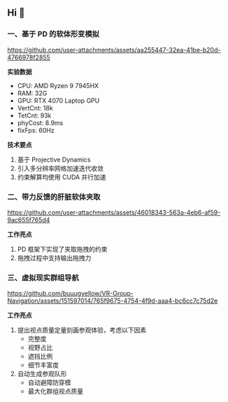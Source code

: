 ## Hi 👋

### 一、基于 PD 的软体形变模拟


https://github.com/user-attachments/assets/aa255447-32ea-41be-b20d-4766978f2855

**实验数据**
- CPU: AMD Ryzen 9 7945HX
- RAM: 32G
- GPU: RTX 4070 Laptop GPU
- VertCnt: 18k
- TetCnt: 93k
- phyCost: 8.9ms
- fixFps: 60Hz

**技术要点**
1. 基于 Projective Dynamics
2. 引入多分辨率网格加速迭代收敛
3. 约束解算均使用 CUDA 并行加速

### 二、带力反馈的肝脏软体夹取

https://github.com/user-attachments/assets/46018343-563a-4eb6-af59-9ac655f765d4

**工作亮点**
1. PD 框架下实现了夹取拖拽的约束
2. 拖拽过程中支持输出拖拽力

### 三、虚拟现实群组导航

https://github.com/buuugyellow/VR-Group-Navigation/assets/151597014/765f9675-4754-4f9d-aaa4-bc6cc7c75d2e

**工作亮点**
1. 提出视点质量定量刻画参观体验，考虑以下因素
   - 完整度
   - 视野占比
   - 遮挡比例
   - 细节丰富度
2. 自动生成参观队形
   - 自动避障防穿模
   - 最大化群组视点质量
